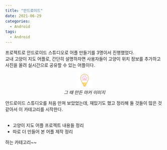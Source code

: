 ```yaml
---
title: "안드로이드"
date: 2021-06-29
categories:
  - Android
tags:
  - Android
---
```


프로젝트로 안드로이드 스튜디오로 어플 만들기를 3명이서 진행했었다.  
교내 고양이 지도 어플로, 간단히 설명하자면 사용자들이 고양이 위치 정보를 추가하고 사진을 올려 실시간으로 공유할 수 있는 어플이다.  
<center><img src="/img/cheese.png" width="10%" height="10%"></center>
<center><I>그 때 만든 마커 이미지</I></center>

안드로이드 스튜디오를 처음 만져 보았었는데, 재밌기도 했고 정리해 둘 것들이 많은 것 같아서 이 카테고리를 시작한다.
<br></br>
- 고양이 지도 어플 프로젝트 내용들 정리
- 따로 더 만들어 본 어플 제작 정리

하는 카테고리~~